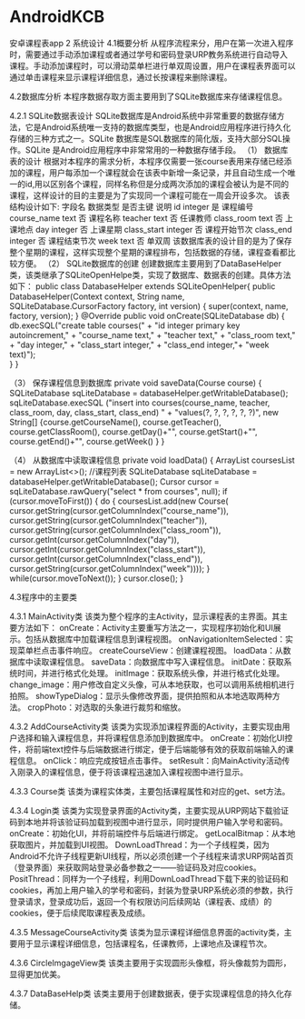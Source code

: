 # AndroidKCB
安卓课程表app
2	系统设计
4.1概要分析
从程序流程来分，用户在第一次进入程序时，需要通过手动添加课程或者通过学号和密码登录URP教务系统进行自动导入课程。手动添加课程时，可以滑动菜单栏进行单双周设置，用户在课程表界面可以通过单击课程来显示课程详细信息，通过长按课程来删除课程。

4.2数据库分析
		本程序数据存取方面主要用到了SQLite数据库来存储课程信息。

4.2.1	SQLite数据表设计
		SQLite数据库是Android系统中非常重要的数据存储方法，它是Android系统唯一支持的数据库类型，也是Android应用程序进行持久化存储的三种方式之一。SQLite 数据库是SQL数据库的简化版，支持大部分SQL操作。SQLite 是Android应用程序中非常常用的一种数据存储手段。
（1）	数据库表的设计
	根据对本程序的需求分析，本程序仅需要一张course表用来存储已经添加的课程，用户每添加一个课程就会在该表中新增一条记录，并且自动生成一个唯一的id,用以区别各个课程，同样名称但是分成两次添加的课程会被认为是不同的课程，这样设计的目的主要是为了实现同一个课程可能在一周会开设多次。
	该表结构设计如下:
字段名	数据类型	是否主键	说明
id	integer	是	课程编号
course_name	text	否	课程名称
teacher	text	否	任课教师
class_room	text	否	上课地点
day	integer	否	上课星期
class_start	integer	否	课程开始节次
class_end	integer	否	课程结束节次
week	text	否	单双周
	该数据库表的设计目的是为了保存整个星期的课程，这样实现整个星期的课程排布，包括数据的存储，课程查看都比较方便。
（2）	SQLite数据库的创建
		创建数据库主要用到了DataBaseHelper类，该类继承了SQLiteOpenHelpe类，实现了数据库、数据表的创建。具体方法如下：
	public class DatabaseHelper extends SQLiteOpenHelper{
    public DatabaseHelper(Context context, String name, SQLiteDatabase.CursorFactory factory, int version) {
        super(context, name, factory, version);
    }
    @Override
    public void onCreate(SQLiteDatabase db) {
        db.execSQL("create table courses(" +
                "id integer primary key autoincrement," +
                "course_name text," +
                "teacher text," +
                "class_room text," +
                "day integer," +
                "class_start integer," +
                "class_end integer,"+
                "week text)");		
				}
}

（3）	保存课程信息到数据库
	private void saveData(Course course) {
        SQLiteDatabase sqLiteDatabase =  databaseHelper.getWritableDatabase();
        sqLiteDatabase.execSQL
                ("insert into courses(course_name, teacher, class_room, day, class_start, class_end) " + "values(?, ?, ?, ?, ?, ?)",
                        new String[] {course.getCourseName(),
                                course.getTeacher(),
                                course.getClassRoom(),
                                course.getDay()+"",
                                course.getStart()+"",
                                course.getEnd()+"",
                                course.getWeek()
                        }
    }

（4）	从数据库中读取课程信息
	private void loadData() {
        ArrayList<Course> coursesList = new ArrayList<>(); //课程列表
        SQLiteDatabase sqLiteDatabase =  databaseHelper.getWritableDatabase();
        Cursor cursor = sqLiteDatabase.rawQuery("select * from courses", null);
        if (cursor.moveToFirst()) {
            do {
                coursesList.add(new Course(
                        cursor.getString(cursor.getColumnIndex("course_name")),
                        cursor.getString(cursor.getColumnIndex("teacher")),
                        cursor.getString(cursor.getColumnIndex("class_room")),
                        cursor.getInt(cursor.getColumnIndex("day")),
                        cursor.getInt(cursor.getColumnIndex("class_start")),
                        cursor.getInt(cursor.getColumnIndex("class_end")),
                        cursor.getString(cursor.getColumnIndex("week"))));
            } while(cursor.moveToNext());
        }
        cursor.close();
}

4.3程序中的主要类

4.3.1 MainActivity类
该类为整个程序的主Activity，显示课程表的主界面。其主要方法如下：
onCreate：Activity主要重写方法之一，实现程序初始化和UI展示。包括从数据库中加载课程信息到课程视图。
onNavigationItemSelected：实现菜单栏点击事件响应。
createCourseView：创建课程视图。
loadData：从数据库中读取课程信息。
saveData：向数据库中写入课程信息。
initDate：获取系统时间，并进行格式化处理。
initImage：获取系统头像，并进行格式化处理。
change_image：用户修改自定义头像，可从本地获取，也可以调用系统相机进行拍照。
showTypeDialog：显示头像修改界面，提供拍照和从本地选取两种方法。
cropPhoto：对选取的头象进行裁剪和缩放。

4.3.2 AddCourseActivity类
该类为实现添加课程界面的Activity，主要实现由用户选择和输入课程信息，并将课程信息添加到数据库中。
onCreate：初始化UI控件，将前端text控件与后端数据进行绑定，便于后端能够有效的获取前端输入的课程信息。
onClick：响应完成按钮点击事件。
setResult：向MainActivity活动传入刚录入的课程信息，便于将该课程迅速加入课程视图中进行显示。

4.3.3 Course类
该类为课程实体类，主要包括课程属性和对应的get、set方法。

4.3.4 Login类
该类为实现登录界面的Activity类，主要实现从URP网站下载验证码到本地并将该验证码加载到视图中进行显示，同时提供用户输入学号和密码。
onCreate：初始化UI，并将前端控件与后端进行绑定。
getLocalBitmap：从本地获取图片，并加载到UI视图。
DownLoadThread：为一个子线程类，因为Android不允许子线程更新UI线程，所以必须创建一个子线程来请求URP网站首页（登录界面）来获取网站登录必备参数之一——验证码及对应cookies。
PositThread：同样为一个子线程，利用DownLoadThread下载下来的验证码和cookies，再加上用户输入的学号和密码，封装为登录URP系统必须的参数，执行登录请求，登录成功后，返回一个有权限访问后续网站（课程表、成绩）的cookies，便于后续爬取课程表及成绩。

4.3.5 MessageCourseActivity类
该类为显示课程详细信息界面的activity类，主要用于显示课程详细信息，包括课程名，任课教师，上课地点及课程节次。

4.3.6 CircleImgageView类
该类主要用于实现圆形头像框，将头像裁剪为圆形，显得更加优美。

4.3.7 DataBaseHelp类
该类主要用于创建数据表，便于实现课程信息的持久化存储。
